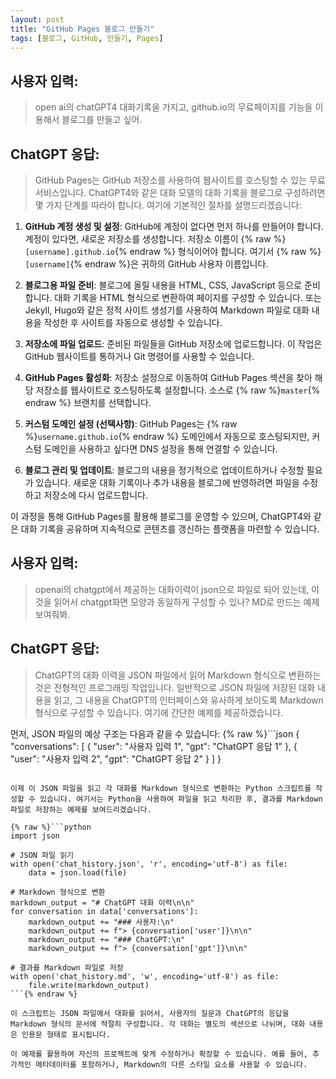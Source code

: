 ```yaml
---
layout: post
title: "GitHub Pages 블로그 만들기"
tags: [블로그, GitHub, 만들기, Pages]
---
```


## 사용자 입력:
> open ai의 chatGPT4 대화기록을 가지고, github.io의  무료페이지를 기능을 이용해서 블로그를 만들고 싶어. 

## ChatGPT 응답:
> GitHub Pages는 GitHub 저장소를 사용하여 웹사이트를 호스팅할 수 있는 무료 서비스입니다. ChatGPT4와 같은 대화 모델의 대화 기록을 블로그로 구성하려면 몇 가지 단계를 따라야 합니다. 여기에 기본적인 절차를 설명드리겠습니다:

1. **GitHub 계정 생성 및 설정**: GitHub에 계정이 없다면 먼저 하나를 만들어야 합니다. 계정이 있다면, 새로운 저장소를 생성합니다. 저장소 이름이 {% raw %}`[username].github.io`{% endraw %} 형식이어야 합니다. 여기서 {% raw %}`[username]`{% endraw %}은 귀하의 GitHub 사용자 이름입니다.

2. **블로그용 파일 준비**: 블로그에 올릴 내용을 HTML, CSS, JavaScript 등으로 준비합니다. 대화 기록을 HTML 형식으로 변환하여 페이지를 구성할 수 있습니다. 또는 Jekyll, Hugo와 같은 정적 사이트 생성기를 사용하여 Markdown 파일로 대화 내용을 작성한 후 사이트를 자동으로 생성할 수 있습니다.

3. **저장소에 파일 업로드**: 준비된 파일들을 GitHub 저장소에 업로드합니다. 이 작업은 GitHub 웹사이트를 통하거나 Git 명령어를 사용할 수 있습니다.

4. **GitHub Pages 활성화**: 저장소 설정으로 이동하여 GitHub Pages 섹션을 찾아 해당 저장소를 웹사이트로 호스팅하도록 설정합니다. 소스로 {% raw %}`master`{% endraw %} 브랜치를 선택합니다.

5. **커스텀 도메인 설정 (선택사항)**: GitHub Pages는 {% raw %}`username.github.io`{% endraw %} 도메인에서 자동으로 호스팅되지만, 커스텀 도메인을 사용하고 싶다면 DNS 설정을 통해 연결할 수 있습니다.

6. **블로그 관리 및 업데이트**: 블로그의 내용을 정기적으로 업데이트하거나 수정할 필요가 있습니다. 새로운 대화 기록이나 추가 내용을 블로그에 반영하려면 파일을 수정하고 저장소에 다시 업로드합니다.

이 과정을 통해 GitHub Pages를 활용해 블로그를 운영할 수 있으며, ChatGPT4와 같은 대화 기록을 공유하며 지속적으로 콘텐츠를 갱신하는 플랫폼을 마련할 수 있습니다.

## 사용자 입력:
> openai의 chatgpt에서 제공하는 대화이력이 json으로 파일로 되어 있는데, 이것을 읽어서 chatgpt화면 모양과 동일하게 구성할 수 있나? MD로 만드는 예제 보여줘봐.

## ChatGPT 응답:
> ChatGPT의 대화 이력을 JSON 파일에서 읽어 Markdown 형식으로 변환하는 것은 전형적인 프로그래밍 작업입니다. 일반적으로 JSON 파일에 저장된 대화 내용을 읽고, 그 내용을 ChatGPT의 인터페이스와 유사하게 보이도록 Markdown 형식으로 구성할 수 있습니다. 여기에 간단한 예제를 제공하겠습니다.

먼저, JSON 파일의 예상 구조는 다음과 같을 수 있습니다:
{% raw %}```json
{
  "conversations": [
    {
      "user": "사용자 입력 1",
      "gpt": "ChatGPT 응답 1"
    },
    {
      "user": "사용자 입력 2",
      "gpt": "ChatGPT 응답 2"
    }
  ]
}
```{% endraw %}

이제 이 JSON 파일을 읽고 각 대화를 Markdown 형식으로 변환하는 Python 스크립트를 작성할 수 있습니다. 여기서는 Python을 사용하여 파일을 읽고 처리한 후, 결과를 Markdown 파일로 저장하는 예제를 보여드리겠습니다.

{% raw %}```python
import json

# JSON 파일 읽기
with open('chat_history.json', 'r', encoding='utf-8') as file:
    data = json.load(file)

# Markdown 형식으로 변환
markdown_output = "# ChatGPT 대화 이력\n\n"
for conversation in data['conversations']:
    markdown_output += "### 사용자:\n"
    markdown_output += f"> {conversation['user']}\n\n"
    markdown_output += "### ChatGPT:\n"
    markdown_output += f"> {conversation['gpt']}\n\n"

# 결과를 Markdown 파일로 저장
with open('chat_history.md', 'w', encoding='utf-8') as file:
    file.write(markdown_output)
```{% endraw %}

이 스크립트는 JSON 파일에서 대화를 읽어서, 사용자의 질문과 ChatGPT의 응답을 Markdown 형식의 문서에 적절히 구성합니다. 각 대화는 별도의 섹션으로 나뉘며, 대화 내용은 인용문 형태로 표시됩니다.

이 예제를 활용하여 자신의 프로젝트에 맞게 수정하거나 확장할 수 있습니다. 예를 들어, 추가적인 메타데이터를 포함하거나, Markdown의 다른 스타일 요소를 사용할 수 있습니다.

